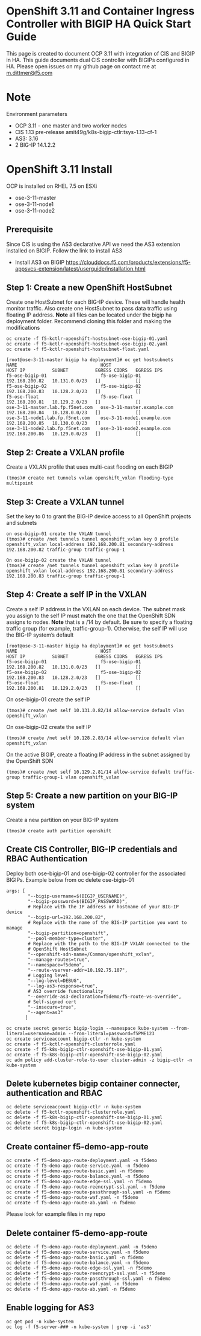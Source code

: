 # OpenShift 3.11 and Container Ingress Controller with BIGIP HA Quick Start Guide 

This page is created to document OCP 3.11 with integration of CIS and BIGIP in HA. This guide documents dual CIS controller with BIGIPs configured in HA. Please open issues on my github page on contact me at m.dittmer@f5.com

# Note

Environment parameters

* OCP 3.11 - one master and two worker nodes
* CIS 1.13 pre-release amit49g/k8s-bigip-ctlr:tsys-1.13-cf-1
* AS3: 3.16
* 2 BIG-IP 14.1.2.2

# OpenShift 3.11 Install

OCP is installed on RHEL 7.5 on ESXi

* ose-3-11-master  
* ose-3-11-node1
* ose-3-11-node2

## Prerequisite

Since CIS is using the AS3 declarative API we need the AS3 extension installed on BIGIP. Follow the link to install AS3
 
* Install AS3 on BIGIP
https://clouddocs.f5.com/products/extensions/f5-appsvcs-extension/latest/userguide/installation.html

## Step 1: Create a new OpenShift HostSubnet

Create one HostSubnet for each BIG-IP device. These will handle health monitor traffic. Also create one HostSubnet to pass data traffic using floating IP address. **Note** all files can be located under the bigip ha deployment folder. Recommend cloning this folder and making the modifications

```
oc create -f f5-kctlr-openshift-hostsubnet-ose-bigip-01.yaml
oc create -f f5-kctlr-openshift-hostsubnet-ose-bigip-02.yaml
oc create -f f5-kctlr-openshift-hostsubnet-float.yaml
```
```
[root@ose-3-11-master bigip ha deployment]# oc get hostsubnets
NAME                               HOST                               HOST IP          SUBNET          EGRESS CIDRS   EGRESS IPS
f5-ose-bigip-01                    f5-ose-bigip-01                    192.168.200.82   10.131.0.0/23   []             []
f5-ose-bigip-02                    f5-ose-bigip-02                    192.168.200.83   10.128.2.0/23   []             []
f5-ose-float                       f5-ose-float                       192.168.200.81   10.129.2.0/23   []             []
ose-3-11-master.lab.fp.f5net.com   ose-3-11-master.example.com        192.168.200.84   10.128.0.0/23   []             []
ose-3-11-node1.lab.fp.f5net.com    ose-3-11-node1.example.com         192.168.200.85   10.130.0.0/23   []             []
ose-3-11-node2.lab.fp.f5net.com    ose-3-11-node2.example.com         192.168.200.86   10.129.0.0/23   []             []
```
## Step 2: Create a VXLAN profile

Create a VXLAN profile that uses multi-cast flooding on each BIGIP
```
(tmos)# create net tunnels vxlan openshift_vxlan flooding-type multipoint

```
## Step 3: Create a VXLAN tunnel

Set the key to 0 to grant the BIG-IP device access to all OpenShift projects and subnets

```
on ose-bigip-01 create the VXLAN tunnel
(tmos)# create /net tunnels tunnel openshift_vxlan key 0 profile openshift_vxlan local-address 192.168.200.81 secondary-address 192.168.200.82 traffic-group traffic-group-1
```
```
On ose-bigip-02 create the VXLAN tunnel
(tmos)# create /net tunnels tunnel openshift_vxlan key 0 profile openshift_vxlan local-address 192.168.200.81 secondary-address 192.168.200.83 traffic-group traffic-group-1
```
## Step 4: Create a self IP in the VXLAN

Create a self IP address in the VXLAN on each device. The subnet mask you assign to the self IP must match the one that the OpenShift SDN assigns to nodes. **Note** that is a /14 by default. Be sure to specify a floating traffic group (for example, traffic-group-1). Otherwise, the self IP will use the BIG-IP system’s default

```
[root@ose-3-11-master bigip ha deployment]# oc get hostsubnets
NAME                               HOST                               HOST IP          SUBNET          EGRESS CIDRS   EGRESS IPS
f5-ose-bigip-01                    f5-ose-bigip-01                    192.168.200.82   10.131.0.0/23   []             []
f5-ose-bigip-02                    f5-ose-bigip-02                    192.168.200.83   10.128.2.0/23   []             []
f5-ose-float                       f5-ose-float                       192.168.200.81   10.129.2.0/23   []             []
```
On ose-bigip-01 create the self IP
```
(tmos)# create /net self 10.131.0.82/14 allow-service default vlan openshift_vxlan
```
On ose-bigip-02 create the self IP
```
(tmos)# create /net self 10.128.2.83/14 allow-service default vlan openshift_vxlan
```
On the active BIGIP, create a floating IP address in the subnet assigned by the OpenShift SDN
```
(tmos)# create /net self 10.129.2.81/14 allow-service default traffic-group traffic-group-1 vlan openshift_vxlan
```
## Step 5: Create a new partition on your BIG-IP system

Create a new partition on your BIG-IP system
```
(tmos)# create auth partition openshift
```
## Create CIS Controller, BIG-IP credentials and RBAC Authentication

Deploy both ose-bigip-01 and ose-bigip-02 controller for the associated BIGIPs. Example below from oc delete ose-bigip-01

```
args: [
        "--bigip-username=$(BIGIP_USERNAME)",
        "--bigip-password=$(BIGIP_PASSWORD)",
        # Replace with the IP address or hostname of your BIG-IP device
        "--bigip-url=192.168.200.82",
        # Replace with the name of the BIG-IP partition you want to manage
        "--bigip-partition=openshift",
        "--pool-member-type=cluster",
        # Replace with the path to the BIG-IP VXLAN connected to the
        # OpenShift HostSubnet
        "--openshift-sdn-name=/Common/openshift_vxlan",
        "--manage-routes=true",
        "--namespace=f5demo",
        "--route-vserver-addr=10.192.75.107",
        # Logging level
        "--log-level=DEBUG",
        "--log-as3-response=true",
        # AS3 override functionality
        "--override-as3-declaration=f5demo/f5-route-vs-override",
        # Self-signed cert
        "--insecure=true",
        "--agent=as3"
       ]
```
```
oc create secret generic bigip-login --namespace kube-system --from-literal=username=admin --from-literal=password=f5PME123
oc create serviceaccount bigip-ctlr -n kube-system
oc create -f f5-kctlr-openshift-clusterrole.yaml
oc create -f f5-k8s-bigip-ctlr-openshift-ose-bigip-01.yaml
oc create -f f5-k8s-bigip-ctlr-openshift-ose-bigip-02.yaml
oc adm policy add-cluster-role-to-user cluster-admin -z bigip-ctlr -n kube-system
```
## Delete kubernetes bigip container connecter, authentication and RBAC
```
oc delete serviceaccount bigip-ctlr -n kube-system
oc delete -f f5-kctlr-openshift-clusterrole.yaml
oc delete -f f5-k8s-bigip-ctlr-openshift-ose-bigip-01.yaml
oc delete -f f5-k8s-bigip-ctlr-openshift-ose-bigip-02.yaml
oc delete secret bigip-login -n kube-system
```
## Create container f5-demo-app-route
```
oc create -f f5-demo-app-route-deployment.yaml -n f5demo
oc create -f f5-demo-app-route-service.yaml -n f5demo
oc create -f f5-demo-app-route-basic.yaml -n f5demo
oc create -f f5-demo-app-route-balance.yaml -n f5demo
oc create -f f5-demo-app-route-edge-ssl.yaml -n f5demo
oc create -f f5-demo-app-route-reencrypt-ssl.yaml -n f5demo
oc create -f f5-demo-app-route-passthrough-ssl.yaml -n f5demo
oc create -f f5-demo-app-route-waf.yaml -n f5demo
oc create -f f5-demo-app-route-ab.yaml -n f5demo
```
Please look for example files in my repo

## Delete container f5-demo-app-route
```
oc delete -f f5-demo-app-route-deployment.yaml -n f5demo
oc delete -f f5-demo-app-route-service.yaml -n f5demo
oc delete -f f5-demo-app-route-basic.yaml -n f5demo
oc delete -f f5-demo-app-route-balance.yaml -n f5demo
oc delete -f f5-demo-app-route-edge-ssl.yaml -n f5demo
oc delete -f f5-demo-app-route-reencrypt-ssl.yaml -n f5demo
oc delete -f f5-demo-app-route-passthrough-ssl.yaml -n f5demo
oc delete -f f5-demo-app-route-waf.yaml -n f5demo
oc delete -f f5-demo-app-route-ab.yaml -n f5demo
``` 
## Enable logging for AS3
```
oc get pod -n kube-system
oc log -f f5-server-### -n kube-system | grep -i 'as3'
```